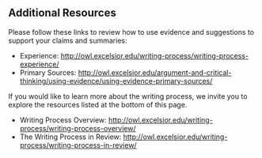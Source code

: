 ## Additional Resources

Please follow these links to review how to use evidence and suggestions to support your claims and summaries: 

* Experience: http://owl.excelsior.edu/writing-process/writing-process-experience/
* Primary Sources: http://owl.excelsior.edu/argument-and-critical-thinking/using-evidence/using-evidence-primary-sources/

If you would like to learn more about the writing process, we invite you to explore the resources listed at the bottom of this page. 

* Writing Process Overview: http://owl.excelsior.edu/writing-process/writing-process-overview/
* The Writing Process in Review: http://owl.excelsior.edu/writing-process/writing-process-in-review/


